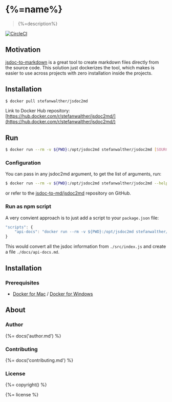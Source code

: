 # {%=name%}

> {%=description%}

[![CircleCI](https://img.shields.io/circleci/project/github/stefanwalther/{%=name%}.svg)](https://circleci.com/gh/stefanwalther/{%=name%}/tree/master)


## Motivation

[jsdoc-to-markdown](https://github.com/jsdoc2md/jsdoc-to-markdown) is a great tool to create markdown files directly from the source code. This solution just dockerizes the tool, which makes is easier to use across projects with zero installation inside the projects.

## Installation

```sh
$ docker pull stefanwalther/jsdoc2md
```
Link to Docker Hub repository: [https://hub.docker.com/r/stefanwalther/jsdoc2md/](https://hub.docker.com/r/stefanwalther/jsdoc2md/)


## Run

```sh
$ docker run --rm -v ${PWD}:/opt/jsdoc2md stefanwalther/jsdoc2md [SOURCE] [ARGS] > [DESTINATION]
```

### Configuration

You can pass in any jsdoc2md argument, to get the list of arguments, run:

```sh
$ docker run --rm -v ${PWD}:/opt/jsdoc2md stefanwalther/jsdoc2md --help
```
or refer to the [jsdoc-to-md/jsdoc2md](https://github.com/jsdoc2md/jsdoc-to-markdown) repository on GitHub.

### Run as npm script

A very convient approach is to just add a script to your `package.json` file:

```js
"scripts": {
    "api-docs": "docker run --rm -v ${PWD}:/opt/jsdoc2md stefanwalther/jsdoc2md ./src/index.js > ./docs/api-docs.md"
}
```
This would convert all the jsdoc information from `./src/index.js` and create a file `./docs/api-docs.md`.

## Installation

### Prerequisites

- [Docker for Mac](https://docs.docker.com/docker-for-mac/) / [Docker for Windows](https://docs.docker.com/docker-for-windows/)

## About

### Author

{%= docs('author.md') %}

### Contributing

{%= docs('contributing.md') %}

### License
{%= copyright() %}
 
{%= license %}

